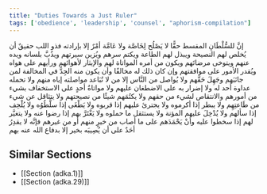 ```yaml
---
title: "Duties Towards a Just Ruler"
tags: ['obedience', 'leadership', 'counsel', "aphorism-compilation"]
---
```


 إنَّ للسُّلْطَانِ المقسط حقًّا لا يَصْلُح  لِخَاصَّة ولا عَامَّة  أمْرٌ إلا بإرادته فذو اللب حقيقٌ أن يُخلص لهم النصيحة ويبذل لهم الطاعة ويكتم سرهم ويُزين سيرتهم ويذُبَّ بلسانه ويده عنهم ويتوخى مرضاتَهم ويكون من أمره المواتاة لهم والإيثار لأهوائهم ورأيهم على هواه ويُقدر الأمور على موافقتهم وإن كان ذلك له مخالفًا وأن يكون منه الجِدُّ في المخالفة لمن جانَبَهم وجَهِلَ حَقَّهم ولا يُواصل من النَّاس إلا من لا تُبَاعد مواصلته إياه منهم ولا تحمله عداوة أحد له ولا إضرار به على الاضطغان عليهم ولا مواتاةُ أحدٍ على الاستخفاف بشيء من أمورهم والانتقاص لشيء من حقهم ولا يكتُمَهم شيئًا من نصيحتهم ولا يتثاقل عن شيء من طَاعتِهِم ولا يبطر إذا أكرموه ولا يجترئ عليهم إذا قربوه ولا يَطْغَى إذا سلَّطُوُه ولا يُلْحِف إذا سألهم ولا يُدْخِلَ عليهم المؤنة ولا يستثقل ما حملوه ولا يَغْتَرَّ بهم إذا رضوا عنه ولا يتغيَّر لهم إذا سخطوا عليه وأنْ يَحْمَدَهم على ما أصاب من خيرٍ منهم أو من غيرهم فإنَّه لا يقدِرُ أحَدٌ على أن يُصِيبَه بخير إلا بدفاع الله عنه بهم

## Similar Sections
- [[Section (adka.1)]]
 - [[Section (adka.29)]]
